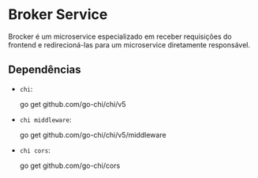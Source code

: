 # Broker Service

Brocker é um microservice especializado em receber requisições do frontend e redirecioná-las para um microservice diretamente responsável.

## Dependências

- `chi`:

    go get github.com/go-chi/chi/v5

- `chi middleware`:

    go get github.com/go-chi/chi/v5/middleware

- `chi cors`:

    go get github.com/go-chi/cors